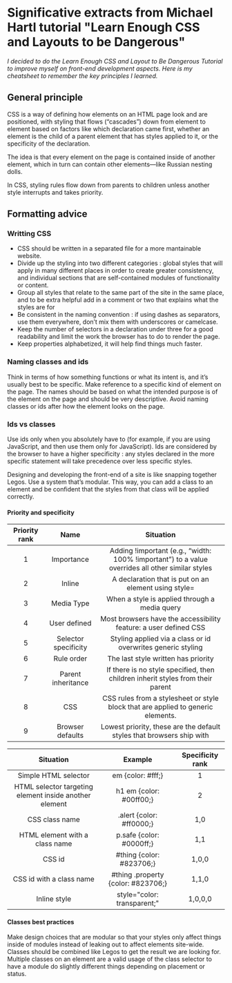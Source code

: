 
# Significative extracts from Michael Hartl tutorial "Learn Enough CSS and Layouts to be Dangerous"

*I decided to do the Learn Enough CSS and Layout to Be Dangerous Tutorial to improve myself on front-end development aspects. Here is my cheatsheet to remember the key principles I learned.*


## General principle 

CSS is a way of defining how elements on an HTML page look and are positioned, with styling that flows (“cascades”) down from element to element based on factors like which declaration came first, whether an element is the child of a parent element that has styles applied to it, or the specificity of the declaration.

The idea is that every element on the page is contained inside of another element, which in turn can contain other elements—like Russian nesting dolls.

In CSS, styling rules flow down from parents to children unless another style interrupts and takes priority.


## Formatting advice

### Writting CSS
* CSS should be written in a separated file for a more mantainable website.
* Divide up the styling into two different categories : global styles that will apply in many different places in order to create greater consistency, and individual sections that are self-contained modules of functionality or content.
* Group all styles that relate to the same part of the site in the same place, and to be extra helpful add in a comment or two that explains what the styles are for
* Be consistent in the naming convention : if using dashes as separators, use them everywhere, don’t mix them with underscores or camelcase.
* Keep the number of selectors in a declaration under three for a good readability and limit the work the browser has to do to render the page.
* Keep properties alphabetized, it will help find things much faster.

### Naming classes and ids
Think in terms of how something functions or what its intent is, and it’s usually best to be specific. Make reference to a specific kind of element on the page. The names should be based on what the intended purpose is of the element on the page and should be very descriptive.
Avoid naming classes or ids after how the element looks on the page.

### Ids vs classes

Use ids only when you absolutely have to (for example, if you are using JavaScript, and then use them only for JavaScript).
Ids are considered by the browser to have a higher specificity : any styles declared in the more specific statement will take precedence over less specific styles.

Designing and developing the front-end of a site is like snapping together Legos. Use a system that’s modular. This way, you can add a class to an element and be confident that the styles from that class will be applied correctly.

#### Priority and specificity

|Priority rank  |Name                |Situation                                                                                       |
|:-------------:|:------------------:|:----------------------------------------------------------------------------------------------:|
|1              |Importance          |Adding !important (e.g., “width: 100% !important”) to a value overrides all other similar styles|
|2              |Inline              |A declaration that is put on an element using style=                                            |
|3              |Media Type          |When a style is applied through a media query                                                   |
|4              |User defined        |Most browsers have the accessibility feature: a user defined CSS                                |
|5              |Selector specificity|Styling applied via a class or id overwrites generic styling                                    |
|6              |Rule order          |The last style written has priority                                                             |
|7              |Parent inheritance  |If there is no style specified, then children inherit styles from their parent                  |
|8              |CSS                 |CSS rules from a stylesheet or style block that are applied to generic elements.                |
|9              |Browser defaults    |Lowest priority, these are the default styles that browsers ship with                           |

|Situation                                             |Example                           |Specificity rank|
|:----------------------------------------------------:|:--------------------------------:|:--------------:|
|Simple HTML selector                                  |em {color: #fff;}                 |1               |
|HTML selector targeting element inside another element|h1 em {color: #00ff00;}           |2               |
|CSS class name                                        |.alert {color: #ff0000;}          |1,0             |
|HTML element with a class name                        |p.safe {color: #0000ff;}          |1,1             |
|CSS id                                                |#thing {color: #823706;}          |1,0,0           |
|CSS id with a class name                              |#thing .property {color: #823706;}|1,1,0           |
|Inline style                                          |style="color: transparent;"       |1,0,0,0         |

#### Classes best practices

Make design choices that are modular so that your styles only affect things inside of modules instead of leaking out to affect elements site-wide. Classes should be combined like Legos to get the result we are looking for.
Multiple classes on an element are a valid usage of the class selector to have a module do slightly different things depending on placement or status.





